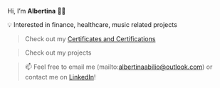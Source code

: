 Hi, I’m **Albertina** 👋🏾

💡 Interested in finance, healthcare, music related projects
> Check out my [Certificates and Certifications](https://github.com/albertinaabilio/certificates-certifications/blob/main/README.md)

> Check out my projects

> 📫 Feel free to email me (mailto:albertinaabilio@outlook.com) or contact me on [LinkedIn](https://www.linkedin.com/in/albertina-abilio/)!

<!---
albertinaabilio/albertinaabilio is a ✨ special ✨ repository because its `README.md` (this file) appears on your GitHub profile.
You can click the Preview link to take a look at your changes.
--->
